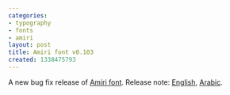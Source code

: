 ```yaml
---
categories:
- typography
- fonts
- amiri
layout: post
title: Amiri font v0.103
created: 1338475793
---
```

A new bug fix release of [Amiri font](https://sourceforge.net/projects/amiri). Release note: [English](http://amiri.git.sourceforge.net/git/gitweb.cgi?p=amiri/amiri;a=blob;f=documentation/NEWS.txt;h=2bbfab0fd74af5b0321e9b5ce87ee540a26b0d32), [Arabic](http://amiri.git.sourceforge.net/git/gitweb.cgi?p=amiri/amiri;a=blob;f=documentation/NEWS-Arabic.txt;h=4206207c872b47d718b40324fa571eced8ef869b).
